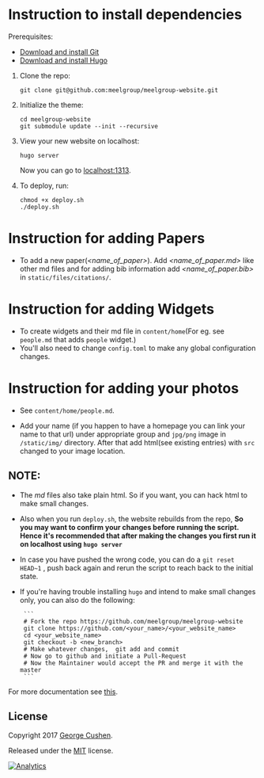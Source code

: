 # Instruction to install dependencies

Prerequisites:

* [Download and install Git](https://git-scm.com/downloads)
* [Download and install Hugo](https://gohugo.io/getting-started/installing/#quick-install)

1. Clone the repo: 

       git clone git@github.com:meelgroup/meelgroup-website.git
    
2. Initialize the theme:

       cd meelgroup-website
       git submodule update --init --recursive

3. View your new website on localhost:
      
       hugo server

    Now you can go to [localhost:1313](http://localhost:1313).
  
4. To deploy, run:
       
       chmod +x deploy.sh
       ./deploy.sh 

# Instruction for adding Papers
- To add a new paper(*<name_of_paper>*). Add *<name_of_paper.md>* like other md files and for adding bib information add *<name_of_paper.bib>* in `static/files/citations/`.

# Instruction for adding Widgets
- To create widgets and their md file in `content/home`(For eg. see `people.md` that adds `people` widget.)
- You'll also need to change `config.toml` to make any global configuration changes.

# Instruction for adding your photos
- See `content/home/people.md`. 

- Add your name (if you happen to have a homepage you can link your name to that url) under appropriate group and `jpg/png` image in `/static/img/` directory. After that add html(see existing entries) with `src` changed to your image location.

## NOTE:
- The *md* files also take plain html. So if you want, you can hack html to make small changes.

- Also when you run `deploy.sh`, the website rebuilds from the repo, 
**So you may want to confirm your changes before running the script. 
 Hence it's recommended that after making the changes you first run it on localhost using `hugo server`**

- In case you have pushed the wrong code, you can do a `git reset HEAD~1` , push back again and rerun the script to reach back to the initial state.


- If you're having trouble installing `hugo` and intend to make small changes only, you can also do the following:

       ```
       # Fork the repo https://github.com/meelgroup/meelgroup-website 
       git clone https://github.com/<your_name>/<your_website_name>
       cd <your_website_name>
       git checkout -b <new_branch>
       # Make whatever changes,  git add and commit
       # Now go to github and initiate a Pull-Request 
       # Now the Maintainer would accept the PR and merge it with the master 
       ```
        


For more documentation see [this](https://github.com/gcushen/hugo-academic).



## License

Copyright 2017 [George Cushen](https://georgecushen.com).

Released under the [MIT](https://github.com/sourcethemes/academic-kickstart/blob/master/LICENSE.md) license.

[![Analytics](https://ga-beacon.appspot.com/UA-78646709-2/academic-kickstart/readme?pixel)](https://github.com/igrigorik/ga-beacon)
